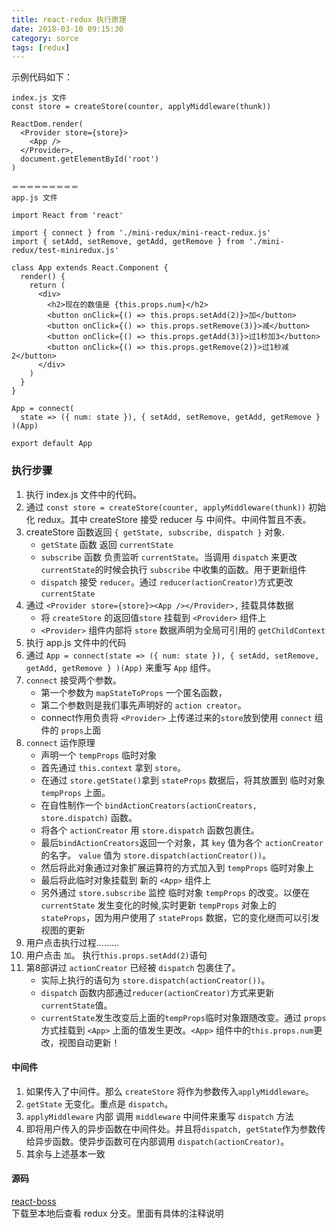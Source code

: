 ```yaml
---
title: react-redux 执行原理
date: 2018-03-10 09:15:30
category: sorce
tags: [redux]
---
```


示例代码如下：
```
index.js 文件
const store = createStore(counter, applyMiddleware(thunk))

ReactDom.render(
  <Provider store={store}>
    <App />
  </Provider>,
  document.getElementById('root')
)

＝＝＝＝＝＝＝＝＝
app.js 文件

import React from 'react'

import { connect } from './mini-redux/mini-react-redux.js'
import { setAdd, setRemove, getAdd, getRemove } from './mini-redux/test-miniredux.js'

class App extends React.Component {
  render() {
    return (
      <div>
        <h2>现在的数值是 {this.props.num}</h2>
        <button onClick={() => this.props.setAdd(2)}>加</button>
        <button onClick={() => this.props.setRemove(3)}>减</button>
        <button onClick={() => this.props.getAdd(3)}>过1秒加3</button>
        <button onClick={() => this.props.getRemove(2)}>过1秒减2</button>
      </div>
    )
  }
}

App = connect(
  state => ({ num: state }), { setAdd, setRemove, getAdd, getRemove }
)(App)

export default App
```

### 执行步骤
1. 执行 index.js 文件中的代码。
2. 通过 `const store = createStore(counter, applyMiddleware(thunk))` 初始化 redux。其中 createStore 接受 reducer 与 中间件。中间件暂且不表。
3. createStore 函数返回 `{ getState, subscribe, dispatch }` 对象.  
    * `getState` 函数 返回 `currentState`
    * `subscribe` 函数 负责监听 `currentState`。当调用 `dispatch` 来更改 `currentState`的时候会执行 `subscribe` 中收集的函数。用于更新组件
    * `dispatch` 接受 `reducer`。通过 `reducer(actionCreator)`方式更改 `currentState`
4. 通过 `<Provider store={store}><App /></Provider>,` 挂载具体数据  
    * 将 `createStore` 的返回值`store` 挂载到 `<Provider>` 组件上
    * `<Provider>` 组件内部将 `store` 数据声明为全局可引用的 `getChildContext`
5. 执行 app.js 文件中的代码
6. 通过 `App = connect(state => ({ num: state }), { setAdd, setRemove, getAdd, getRemove } )(App)` 来重写 `App` 组件。
7. `connect` 接受两个参数。  
    * 第一个参数为 `mapStateToProps` 一个匿名函数，
    * 第二个参数则是我们事先声明好的 `action creator`。  
    * connect作用负责将 `<Provider>` 上传递过来的`store`放到使用 `connect` 组件的 `props`上面
8. `connect` 运作原理  
    * 声明一个 `tempProps` 临时对象
    * 首先通过 `this.context` 拿到 `store`。
    * 在通过 `store.getState()`拿到 `stateProps` 数据后，将其放置到 临时对象 `tempProps` 上面。
    * 在自性制作一个 `bindActionCreators(actionCreators, store.dispatch)` 函数。
    * 将各个 `actionCreator` 用 `store.dispatch` 函数包裹住。
    * 最后`bindActionCreators`返回一个对象，其 `key` 值为各个 `actionCreator` 的名字。 `value` 值为 `store.dispatch(actionCreator())`。
    * 然后将此对象通过对象扩展运算符的方式加入到 `tempProps` 临时对象上
    * 最后将此临时对象挂载到 新的 `<App>` 组件上
    * 另外通过 `store.subscribe` 监控 临时对象 `tempProps` 的改变。以便在 `currentState` 发生变化的时候,实时更新 `tempProps` 对象上的 `stateProps`，因为用户使用了 `stateProps` 数据，它的变化继而可以引发视图的更新
9. 用户点击执行过程.........
10. 用户点击 `加`。 执行`this.props.setAdd(2)`语句
11. 第8部讲过 `actionCreator` 已经被 `dispatch` 包裹住了。  
    * 实际上执行的语句为 `store.dispatch(actionCreator())`。 
    * `dispatch` 函数内部通过`reducer(actionCreator)`方式来更新`currentState`值。 
    * `currentState`发生改变后上面的`tempProps`临时对象跟随改变。通过 `props` 方式挂载到 `<App>` 上面的值发生更改。`<App>` 组件中的`this.props.num`更改，视图自动更新！

#### 中间件
1. 如果传入了中间件。那么 `createStore` 将作为参数传入`applyMiddleware`。
2. `getState` 无变化。重点是 `dispatch`。
3. `applyMiddleware` 内部 调用 `middleware` 中间件来重写 `dispatch` 方法
4. 即将用户传入的异步函数在中间件处。并且将`dispatch, getState`作为参数传给异步函数。使异步函数可在内部调用 `dispatch(actionCreator)`。
5. 其余与上述基本一致

#### 源码
[react-boss](https://github.com/halfmoonvic/React-Boss)  
下载至本地后查看 redux 分支。里面有具体的注释说明

